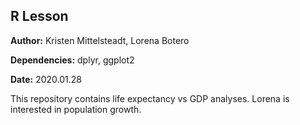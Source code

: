 ## R Lesson

**Author:** Kristen Mittelsteadt, Lorena Botero

**Dependencies:** dplyr, ggplot2

**Date:** 2020.01.28

This repository contains life expectancy vs GDP analyses.
Lorena is interested in population growth. 
